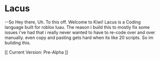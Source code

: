 # Lacus
--So Hey there, Uh. To this off. Welcome to Kiwi!
Lacus is a Coding language built for roblox luau.
The reason i build this to mostly fix some issues i've had that i really never wanted to have to re-code over and over manually.
even copy and pasting gets hard when its like 20 scripts.
So im building this.

[[
Current Version: Pre-Alpha
]]
